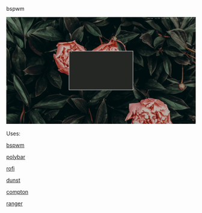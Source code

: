       
bspwm

![fetch](../screenshots/bspwmdesktop.gif?raw=true "bspwm Desktop")
 
Uses: 

[bspwm](https://github.com/baskerville/bspwm)

[polybar](https://github.com/jaagr/polybar)

[rofi](https://github.com/DaveDavenport/rofi)

[dunst](https://github.com/dunst-project/dunst)

[compton](https://github.com/chjj/compton)

[ranger](https://github.com/ranger/ranger)
